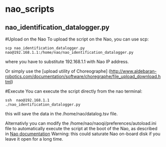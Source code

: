 nao_scripts
===========

nao_identification_datalogger.py
--------------------------------

#Upload on the Nao
To upload the script on the Nao, you can use scp:
```
scp nao_identification_datalogger.py nao@192.168.1.1:/home/nao/nao_identification_datalogger.py
```
where you have to substitute 192.168.1.1 with Nao IP address.

Or simply use the [upload utility of Choreographe]
(http://www.aldebaran-robotics.com/documentation/software/choregraphe/file_upload_download.html)

#Execute
You can execute the script directly from the nao terminal:
```
ssh  nao@192.168.1.1
./nao_identification_datalogger.py
```
this will save the data in the /home/nao/datalog.tsv file.

Alternativly you can modify the /home/nao/naoqi/preferences/autoload.ini file to automatically
execute the script at the boot of the Nao, as described in [Nao documentation](http://www.aldebaran-robotics.com/documentation/dev/python/running_python_code_on_the_robot.html)
Warning: this could saturate Nao on-board disk if you leave it open for a long time.
